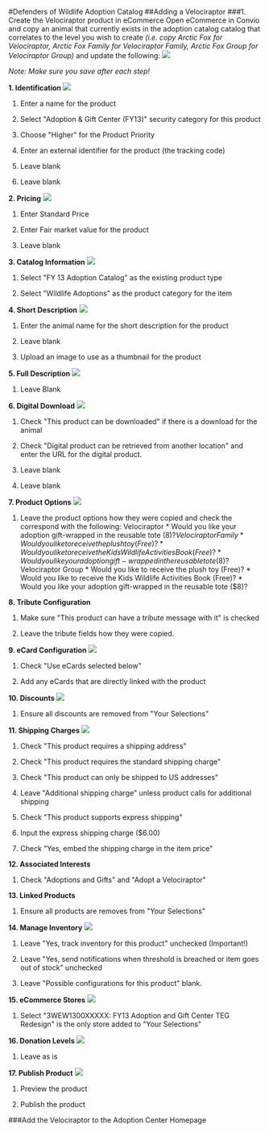 #Defenders of Wildlife Adoption Catalog
##Adding a Velociraptor
###1. Create the Velociraptor product in eCommerce
Open eCommerce in Convio and copy an animal that currently exists in the adoption catalog catalog that correlates to the level you wish to create *(i.e. copy Arctic Fox for Velociraptor, Arctic Fox Family for Velociraptor Family, Arctic Fox Group for Velociraptor Group)* and update the following:
	![](//Step1.png)

*Note: Make sure you save after each step!*

**1. Identification**
	![](//Step1_1.png)

1. Enter a name for the product
	
2. Select "Adoption & Gift Center (FY13)" security category for this product
	
3. Choose "Higher" for the Product Priority
	
4. Enter an external identifier for the product (the tracking code)
	
5. Leave blank
	
6. Leave blank
	
**2. Pricing**
	![](//Step1_2.png)
	
1. Enter Standard Price

2. Enter Fair market value for the product
	
3. Leave blank
	
**3. Catalog Information**
	![](//Step1_3.png)
	
1. Select "FY 13 Adoption Catalog" as the existing product type
	
2. Select "Wildlife Adoptions" as the product category for the item
	
**4. Short Description**
	![](//Step1_4.png)	

1. Enter the animal name for the short description for the product
	
2. Leave blank
	
3. Upload an image to use as a thumbnail for the product
	
**5. Full Description**
	![](//Step1_5.png)

1. Leave Blank	
	
**6. Digital Download**
	![](//Step1_6.png)

1. Check "This product can be downloaded" if there is a download for the animal
	
2. Check "Digital product can be retrieved from another location" and enter the URL for the digital product.
	
3. Leave blank
	
4. Leave blank
	
**7. Product Options**
	![](//Step1_7.png)

1. Leave the product options how they were copied and check the correspond with the following:
	Velociraptor
			* Would you like your adoption gift-wrapped in the reusable tote ($8)?
	Velociraptor Family
			* Would you like to receive the plush toy (Free)?
			* Would you like to receive the Kids Wildlife Activities Book (Free)?
			* Would you like your adoption gift-wrapped in the reusable tote ($8)?
	Velociraptor Group
			* Would you like to receive the plush toy (Free)?
			* Would you like to receive the Kids Wildlife Activities Book (Free)?
			* Would you like your adoption gift-wrapped in the reusable tote ($8)?
			
**8. Tribute Configuration**

1. Make sure "This product can have a tribute message with it" is checked

2. Leave the tribute fields how they were copied.

**9. eCard Configuration**
	![](//Step1_9.png)

1. Check "Use eCards selected below"

2. Add any eCards that are directly linked with the product

**10. Discounts**
	![](//Step1_10.png)

1. Ensure all discounts are removed from "Your Selections"

**11. Shipping Charges**
	![](//Step1_11.png)

1. Check "This product requires a shipping address"

2. Check "This product requires the standard shipping charge"

3. Check "This product can only be shipped to US addresses"

4. Leave "Additional shipping charge" unless product calls for additional shipping

5. Check "This product supports express shipping"

6. Input the express shipping charge ($6.00)

7. Check "Yes, embed the shipping charge in the item price"

**12. Associated Interests**

1. Check "Adoptions and Gifts" and "Adopt a Velociraptor"

**13. Linked Products**

1. Ensure all products are removes from "Your Selections"

**14. Manage Inventory**
	![](//Step1_14.png)

1. Leave "Yes, track inventory for this product" unchecked (Important!)

2. Leave "Yes, send notifications when threshold is breached or item goes out of stock" unchecked

3. Leave "Possible configurations for this product" blank.

**15. eCommerce Stores**
	![](//Step1_15.png)

1. Select "3WEW1300XXXXX: FY13 Adoption and Gift Center TEG Redesign" is the only store added to "Your Selections"

**16. Donation Levels**
	![](//Step1_16.png)

1. Leave as is

**17. Publish Product**
	![](//Step1_17.png)

1. Preview the product

2. Publish the product


###Add the Velociraptor to the Adoption Center Homepage

